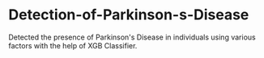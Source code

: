 # Detection-of-Parkinson-s-Disease
Detected the presence of Parkinson's Disease in individuals using various factors with the help of XGB Classifier.
